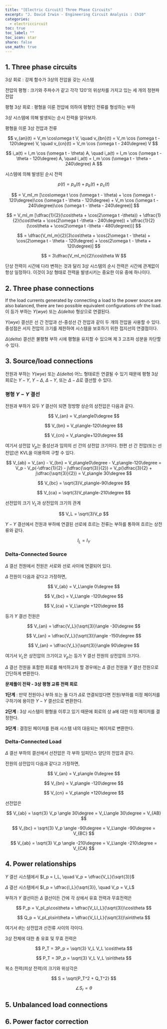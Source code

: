 ```yaml
---
title: "[Electric Circuit] Three Phase Circuits"
excerpt: "J. David Irwin - Engineering Circuit Analysis : Ch10"
categories:
  - electriccircuit
toc: true
toc_label: ""
toc_icon: star
share: false
use_math: true
---
```

## 1. Three phase circuits

3상 회로 : 강제 함수가 3상의 전압을 갖는 시스템

전압의 평형 : 크기와 주파수가 같고 각각 120'의 위상차를 가지고 있는 세 개의 정현파 전압

평형 3상 회로 : 평형을 이룬 전압에 의하여 평형인 전류를 형성하는 부하

3상 시스템에 의해 발생되는 순시 전력을 알아보자.

평형을 이룬 3상 전압과 전류

$$
v_{an}(t) = V_m \cos\omega t V,
\quad v_{bn}(t) = V_m \cos (\omega t - 120\degree) V,
\quad v_{cn}(t) = V_m \cos (\omega t - 240\degree) V
$$

$$
i_a(t) = I_m \cos (\omega t - \theta) A,
\quad i_a(t) = I_m \cos (\omega t - \theta - 120\degree) A,
\quad i_a(t) = I_m \cos (\omega t - \theta - 240\degree) A
$$

시스템에 의해 발생된 순시 전력

$$
p(t) = p_a(t) + p_b(t) + p_c(t)
$$

$$
= V_mI_m [\cos\omega t \cos (\omega t - \theta) + \cos (\omega t - 120\degree)\cos (\omega t - \theta - 120\degree) + V_m \cos (\omega t - 240\degree)\cos (\omega t - \theta - 240\degree)]
$$

$$
= V_mI_m [\dfrac{1}{2}(\cos\theta + \cos(2\omega t -\theta)) + \dfrac{1}{2}(\cos\theta + \cos(2\omega t -\theta - 240\degree)) + \dfrac{1}{2}(\cos\theta + \cos(2\omega t -\theta - 480\degree))]
$$

$$
= \dfrac{V_mI_m}{2}[3\cos\theta + \cos(2\omega t - \theta) + \cos(2\omega t - \theta - 120\degree) + \cos(2\omega t - \theta + 120\degree)]
$$

$$
= 3\dfrac{V_mI_m}{2}\cos\theta W
$$

단상 전력이 시간에 다라 변하는 것과 달리 3상 시스템의 순시 전력은 시간에 관계없이 항상 일정하다. 이것이 3상 형태로 전력을 발생시키는 중요한 이유 중에 하나이다.

## 2. Three phase connections

If the load currents generated by connecting a load to the power source are also balanced, there are two possible equivalent configurations ofr the load. 이 등가 부하는 $Y(wye)$ 또는 $\Delta(delta)$ 형상으로 연결된다.

$Y(wye)$ 결선은 선 간 전압과 선-중성선 간 전압과 같이 두 개의 전압을 사용할 수 있다. 중성점은 서지 전압의 크기를 제한하여 시스템을 보호하기 위한 접지선의 연결점이다.

$\Delta(delta)$ 결선은 불평형 부하 시에 평형을 유지할 수 있으며 제 3 고조파 성분을 차단할 수 있다.

## 3. Source/load connections

전원과 부하는 $Y(wye)$ 또는 $\Delta(delta)$ 어느 형태로든 연결될 수 있기 때문에 평형 3상 회로는 $Y-Y$, $Y-\Delta$, $\Delta-Y$, 또는 $\Delta-\Delta$로 결선할 수 있다.

### 평형 $Y-Y$ 결선

전원과 부하가 모두 $Y$ 결선이 되면 정방향 상순의 상전압은 다음과 같다.

$$
V_{an} = V_p\angle0\degree
$$

$$
V_{bn} = V_p\angle-120\degree
$$

$$
V_{cn} = V_p\angle+120\degree
$$

여기서 상전압 $V_p$는 중성선과 임의의 선 간의 상전압 크기이다. 한편 선 간 전압(또는 선전압)은 KVL을 이용하여 구할 수 있다.

$$
V_{ab} = V_{an} - V_{bn} = V_p\angle0\degree - V_p\angle-120\degree = V_p - V_p(-\dfrac{1}{2} - j\dfrac{\sqrt{3}}{2}) = V_p(\dfrac{3}{2} + j\dfrac{\sqrt{3}}{2}) = V_p\angle 30\degree
$$

$$
V_{bc} = \sqrt{3}V_p\angle-90\degree
$$

$$
V_{ca} = \sqrt{3}V_p\angle-210\degree
$$

선전압의 크기 $V_L$과 상전압의 크기의 관계

$$
V_L = \sqrt{3}V_p
$$

$Y-Y$ 결선에서 전원과 부하에 연결된 선로에 흐르는 전류는 부하를 통하여 흐르는 상전류와 같다.

$$
I_L = I_Y
$$

### Delta-Connected Source

$\Delta$ 결선 전원에서 전원은 서로와 선로 사이에 연결되어 있다.

$\Delta$ 전원이 다음과 같다고 가정하면,

$$
V_{ab} = V_L\angle 0\degree
$$

$$
V_{bc} = V_L\angle -120\degree
$$

$$
V_{ca} = V_L\angle +120\degree
$$

등가 $Y$ 결선 전원은

$$
V_{an} = \dfrac{V_L}{\sqrt{3}}\angle -30\degree
$$

$$
V_{an} = \dfrac{V_L}{\sqrt{3}}\angle -150\degree
$$

$$
V_{an} = \dfrac{V_L}{\sqrt{3}}\angle 90\degree
$$

여기서 $V_L$은 상전압의 크기이고 $V_p$는 등가 Y 결선 전원의 상전압의 크기다.

$\Delta$ 결선 전원을 포함한 회로를 해석하고자 할 경우에는 $\Delta$ 결선 전원을 $Y$ 결선 전원으로 간단하게 변환한다.

**문제풀이 전략 - 3상 평형 교류 전력 회로**

**1단계** : 만약 전원이나 부하 또는 둘 다가 $\Delta$로 연결되었다면 전원/부하를 미정 페이저를 구하기에 용이한 $Y-Y$ 결선으로 변환한다.

**2단계** : 3상 시스템이 평형을 이루고 있기 때문에 회로의 상 a에 대한 미정 페이저를 결정한다.

**3단계** : 결정된 페이저를 원래 시스템 내의 대응되는 페이저로 변환한다.

### Delta-Connected Load

$\Delta$ 결선 부하의 결선에서 선전압은 각 부하 임피던스 양단의 전압과 같다.

전원의 상전압이 다음과 같다고 가정하면,

$$
V_{an} = V_p\angle 0\degree
$$

$$
V_{bn} = V_p\angle -120\degree
$$

$$
V_{cn} = V_p\angle +120\degree
$$

선전압은

$$
V_{ab} = \sqrt{3} V_p \angle 30\degree = V_L\angle 30\degree = V_{AB}
$$

$$
V_{bc} = \sqrt{3} V_p \angle -90\degree = V_L\angle -90\degree = V_{BC}
$$

$$
V_{ab} = \sqrt{3} V_p \angle -210\degree = V_L\angle -210\degree = V_{CA}
$$

## 4. Power relationships

$Y$ 결선 시스템에서 $I_p = I_L, \quad V_p = \dfrac{V_L}{\sqrt{3}}$

$\Delta$ 결선 시스템에서 $I_p = \dfrac{I_L}{\sqrt{3}}, \quad V_p = V_L$

부하가 $Y$ 결선이든 $\Delta$ 결선이든 간에 각 상에서 유효 전력과 무효전력은

$$
P_p = V_pI_p\cos\theta
= \dfrac{V_LI_L}{\sqrt{3}}\cos\theta
$$

$$
Q_p = V_pI_p\sin\theta
= \dfrac{V_LI_L}{\sqrt{3}}\sin\theta
$$

여기서 $\theta$는 상전압과 선전류 사이의 각이다.

3상 전체에 대한 총 유효 및 무효 전력은

$$
P_T = 3P_p = \sqrt{3} V_L V_L \cos\theta
$$

$$
P_T = 3P_p = \sqrt{3} V_L V_L \sin\theta
$$

복소 전력(피상 전력)의 크기와 위상각은

$$
S = \sqrt{P_T^2 + Q_T^2}
$$

$$
\angle S_r = \theta
$$

## 5. Unbalanced load connections

## 6. Power factor correction
